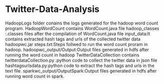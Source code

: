 # Twitter-Data-Analysis
HadoopLogs folder conains the logs generated for the hadoop word count program.
HadoopWordCount contains 
    WordCount.java file 
    hadoop_classes :.classes files after the compilation of WordCount.java file
    input_data:It contains extracted hash tags and urls of the collected twitter data
    hadoopwc.jar
    steps.txt:Steps follwed to run the word count proram in hadoop.
    hadoopwc_output/Output:Output files generated in hdfs after running the word count in hadoop
TwitterDataCollection contains
    twitterdataCollection.py :python code to collect the twitter data in json file
    hashtagsurlsdata.py:python code to extract the hash tags and urls in the text file.
sparkwc_output/OutputSpark:Output files generated in hdfs after running word count in spark.
